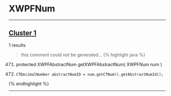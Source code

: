 # XWPFNum

***

## [Cluster 1](./1)
1 results
> this comment could not be generated...
{% highlight java %}
471. protected XWPFAbstractNum getXWPFAbstractNum( XWPFNum num )
473.     CTDecimalNumber abstractNumID = num.getCTNum().getAbstractNumId();
{% endhighlight %}

***

